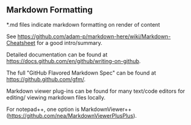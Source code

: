## Markdown Formatting
\*.md files indicate markdown formatting on render of content

See https://github.com/adam-p/markdown-here/wiki/Markdown-Cheatsheet for 
a good intro/summary.

Detailed documentation can be found at 
<https://docs.github.com/en/github/writing-on-github>.

The full "GitHub Flavored Markdown Spec" can be found at 
<https://github.github.com/gfm/>.

Markdown viewer plug-ins can be found for many text/code editors for editing/
viewing markdown files locally.

For notepad++, one option is MarkdownViewer++ 
(https://github.com/nea/MarkdownViewerPlusPlus).